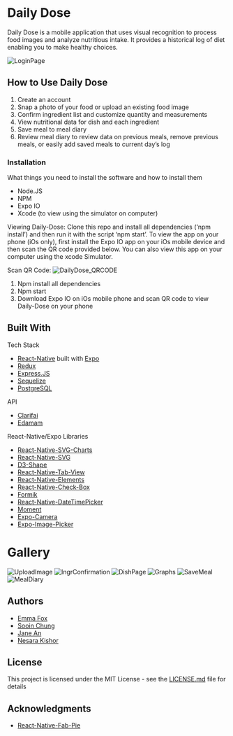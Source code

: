 # Daily Dose

​Daily Dose is a mobile application that uses visual recognition to process food images and analyze nutritious intake. It provides a historical log of diet enabling you to make healthy choices.

![LoginPage](ForReadMe/LoginPage.png)

## How to Use Daily Dose

1. Create an account
2. Snap a photo of your food or upload an existing food image
3. Confirm ingredient list and customize quantity and measurements
4. View nutritional data for dish and each ingredient
5. Save meal to meal diary
6. Review meal diary to review data on previous meals, remove previous meals, or easily add saved meals to current day’s log
   ​

### Installation

What things you need to install the software and how to install them

- Node.JS
- NPM
- Expo IO
- Xcode (to view using the simulator on computer)

Viewing Daily-Dose:
Clone this repo and install all dependencies (‘npm install’) and then run it with the script ‘npm start’. To view the app on your phone (iOs only), first install the Expo IO app on your iOs mobile device and then scan the QR code provided below. You can also view this app on your computer using the xcode Simulator.

Scan QR Code:
![DailyDose_QRCODE](ForReadMe/DailyDose_QRCODE_resized.png)

1. Npm install all dependencies
2. Npm start
3. Download Expo IO on iOs mobile phone and scan QR code to view Daily-Dose on your phone

## Built With

Tech Stack

- [React-Native](https://reactnative.dev/) built with [Expo](https://expo.io/)
- [Redux](https://redux.js.org/)
- [Express.JS](https://expressjs.com/)
- [Sequelize](https://sequelize.org/)
- [PostgreSQL](https://www.postgresql.org/)

API

- [Clarifai](https://www.clarifai.com/models/food-image-recognition-model-bd367be194cf45149e75f01d59f77ba7)
- [Edamam](https://www.edamam.com/)

React-Native/Expo Libraries

- [React-Native-SVG-Charts](https://www.npmjs.com/package/react-native-svg-charts)
- [React-Native-SVG](https://www.npmjs.com/package/react-native-svg)
- [D3-Shape](https://www.npmjs.com/package/d3-shape)
- [React-Native-Tab-View](https://www.npmjs.com/package/react-native-tab-view?activeTab=readme)
- [React-Native-Elements](https://www.npmjs.com/package/react-native-elements)
- [React-Native-Check-Box](https://www.npmjs.com/package/react-native-check-box)
- [Formik](https://www.npmjs.com/package/formik)
- [React-Native-DateTimePicker](https://www.npmjs.com/package/@react-native-community/datetimepicker)
- [Moment](https://www.npmjs.com/package/moment)
- [Expo-Camera](https://www.npmjs.com/package/expo-camera)
- [Expo-Image-Picker](https://www.npmjs.com/package/expo-image-picker)

# Gallery

![UploadImage](ForReadMe/UploadImage_resized.png)
![IngrConfirmation](ForReadMe/IngrConfirmation_resized.png)
![DishPage](ForReadMe/DishPage_resized.png)
![Graphs](ForReadMe/Graphs_resized.png)
![SaveMeal](ForReadMe/SaveMeal_resized.png)
![MealDiary](ForReadMe/MealDiary_resized.png)

## Authors

- [Emma Fox](https://github.com/fox-emma)
- [Sooin Chung](https://github.com/sooinc)
- [Jane An](https://github.com/janeyuhwian)
- [Nesara Kishor](https://github.com/nesarazui)

## License

This project is licensed under the MIT License - see the [LICENSE.md](LICENSE.md) file for details

## Acknowledgments

- [React-Native-Fab-Pie](https://github.com/giacomocerquone/react-native-fab-pie)
